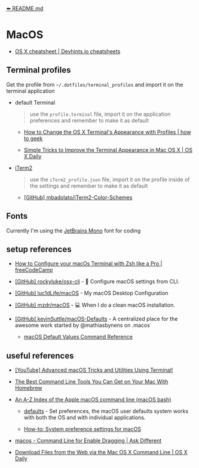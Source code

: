 [⬅️ README.md](../README.md)

# MacOS

- [OS X cheatsheet | Devhints.io cheatsheets](https://devhints.io/osx)

## Terminal profiles

Get the profile from `~/.dotfiles/terminal_profiles` and import it on the terminal application

- default Terminal

  > use the `profile.terminal` file, import it on the application preferences and remember to make it as default

  - [How to Change the OS X Terminal's Appearance with Profiles | how to geek](https://www.howtogeek.com/210308/how-to-change-the-os-x-terminals-appearance-with-profiles/)

  - [Simple Tricks to Improve the Terminal Appearance in Mac OS X | OS X Daily](https://osxdaily.com/2013/02/05/improve-terminal-appearance-mac-os-x/)

- [iTerm2](https://www.iterm2.com/)

  > use the `iTerm2_profile.json` file, import it on the profile inside of the settings and remember to make it as default

  - [[GitHub] mbadolato/iTerm2-Color-Schemes](https://github.com/mbadolato/iTerm2-Color-Schemes)

## Fonts

Currently I'm using the [JetBrains Mono](https://www.jetbrains.com/lp/mono/) font for coding

## setup references

- [How to Configure your macOs Terminal with Zsh like a Pro | freeCodeCamp](https://www.freecodecamp.org/news/how-to-configure-your-macos-terminal-with-zsh-like-a-pro-c0ab3f3c1156/)

- [[GitHub] rockyluke/osx-cli](https://github.com/rockyluke/osx-cli) - 🍏 Configure macOS settings from CLI.

- [[GitHub] luc1dLife/macOS](https://github.com/luc1dLife/macOS) - My macOS Desktop Configuration

- [[GitHub] mzdr/macOS](https://github.com/mzdr/macOS) - 💻 When I do a clean macOS installation.

- [[GitHub] kevinSuttle/macOS-Defaults](https://github.com/kevinSuttle/macOS-Defaults) - A centralized place for the awesome work started by @mathiasbynens on .macos

  - [macOS Default Values Command Reference](https://github.com/kevinSuttle/macOS-Defaults/blob/master/REFERENCE.md)

## useful references

- [[YouTube] Advanced macOS Tricks and Utilities Using Terminal!](https://www.youtube.com/watch?v=Ym2pxzWpTNw)

- [The Best Command Line Tools You Can Get on Your Mac With Homebrew](https://www.howtogeek.com/275381/the-best-command-line-tools-you-can-get-on-your-mac-with-homebrew/)

- [An A-Z Index of the Apple macOS command line (macOS bash)](https://ss64.com/osx/)

  - [defaults](https://ss64.com/osx/defaults.html) - Set preferences, the macOS user defaults system works with both the OS and with individual applications.

  - [How-to: System preference settings for macOS](https://ss64.com/osx/syntax-defaults.html)

- [macos - Command Line for Enable Dragging | Ask Different](https://apple.stackexchange.com/questions/362306/command-line-for-enable-dragging)

- [Download Files from the Web via the Mac OS X Command Line | OS X Daily](https://osxdaily.com/2007/05/11/download-files-from-the-web-via-the-os-x-command-line/)
